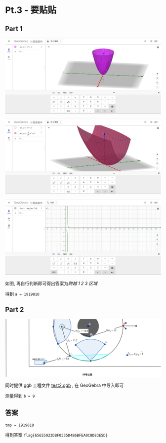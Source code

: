 # Pt.3 - 要贴贴

## Part 1

![](img/answer/1.png)

![](img/answer/2.png)

![](img/answer/3.png)

如图, 再自行判断即可得出答案为*跨越 1 2 3 区域*

得到 `a = 1919810`

## Part 2

![](img/answer/part2.png)

同时提供 ggb 工程文件 [test2.ggb](img/answer/test2.ggb) , 在 GeoGebra 中导入即可

测量得到 `b = 9`

## 答案

`tmp = 1919819`

得到答案 `flag{65655023DBF0535D4B6BFEA0C8D83E5D}`
